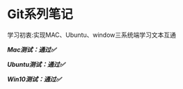 # Git系列笔记

学习初衷:实现MAC、Ubuntu、window三系统端学习文本互通

_**Mac测试：通过✅**_

_**Ubuntu测试：通过✅**_

_**Win10测试：通过✅**_


